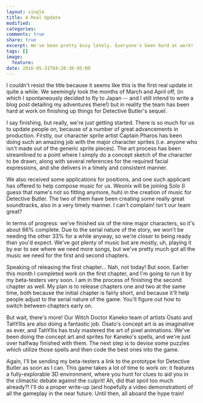 ```yaml
---
layout: single
title: A Real Update
modified:
categories:
comments: true
share: true
excerpt: We've been pretty busy lately. Everyone's been hard at work!
tags: []
image:
  feature:
date: 2016-05-31T04:20:36-05:00
---
```


I couldn't resist the title because it seems like this is the first real update in quite a while. We seemingly took the months of March and April off, (in which I spontaneously decided to fly to Japan -- and I still intend to write a blog post detailing my adventures there!) but in reality the team has been hard at work on finishing up things for Detective Butler's sequel.

I say finishing, but really, we're just getting started. There is so much for us to update people on, because of a number of great advancements in production. Firstly, our character sprite artist Captain Pharos has been doing such an amazing job with the major character sprites (i.e. anyone who isn't made out of the generic sprite pieces). The art process has been streamlined to a point where I simply do a concept sketch of the character to be drawn, along with several references for the required facial expressions, and she delivers in a timely and consistent manner.

We also received some applications for positions, and one such applicant has offered to help compose music for us. Weonix will be joining Solo (I guess that name's not so fitting anymore, huh) in the creation of music for Detective Butler. The two of them have been creating some really great soundtracks, also in a very timely manner. I can't complain! Isn't our team great?

In terms of progress: we've finished six of the nine major characters, so it's about 66% complete. Due to the serial nature of the story, we won't be needing the other 33% for a while anyway, so we're closer to being ready than you'd expect. We've got plenty of music but are mostly, uh, playing it by ear to see where we need more songs, but we've pretty much got all the music we need for the first and second chapters.

Speaking of releasing the first chapter... Nah, not today! But soon. Earlier this month I completed work on the first chapter, and I'm going to run it by my beta-testers very soon. I am in the process of finishing the second chapter as well. My plan is to release chapters one and two at the same time, both because the initial chapter is fairly short, and because it'll help people adjust to the serial nature of the game. You'll figure out how to switch between chapters early on.

But wait, there's more! Our Witch Doctor Kaneko team of artists Osato and TahYllis are also doing a fantastic job. Osato's concept art is as imaginative as ever, and TahYllis has truly mastered the art of pixel animations. We've been doing the concept art and sprites for Kaneko's spells, and we're just over halfway finished with them. The next step is to devise some puzzles which utilize those spells and then code the best ones into the game.

Again, I'll be sending my beta-testers a link to the prototype for Detective Butler as soon as I can. This game takes a lot of time to work on: it features a fully-explorable 3D environment, where you hunt for clues to aid you in the climactic debate against the culprit! Ah, did that spoil too much already?! I'll do a proper write-up (and hopefully a video demonstration) of all the gameplay in the near future. Until then, all aboard the hype train!
